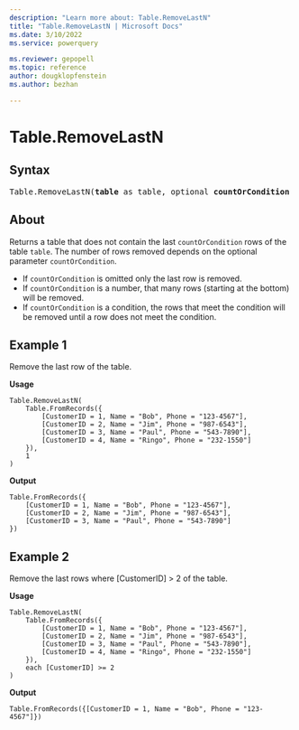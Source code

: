 ```yaml
---
description: "Learn more about: Table.RemoveLastN"
title: "Table.RemoveLastN | Microsoft Docs"
ms.date: 3/10/2022
ms.service: powerquery

ms.reviewer: gepopell
ms.topic: reference
author: dougklopfenstein
ms.author: bezhan

---
```

# Table.RemoveLastN

## Syntax

<pre>
Table.RemoveLastN(<b>table</b> as table, optional <b>countOrCondition</b> as any) as table
</pre>
  
## About

Returns a table that does not contain the last `countOrCondition` rows of the table `table`. The number of rows removed depends on the optional parameter `countOrCondition`.

* If `countOrCondition` is omitted only the last row is removed.
* If `countOrCondition` is a number, that many rows (starting at the bottom) will be removed.
* If `countOrCondition` is a condition, the rows that meet the condition will be removed until a row does not meet the condition.

## Example 1

Remove the last row of the table.

**Usage**

```powerquery-m
Table.RemoveLastN(
    Table.FromRecords({
        [CustomerID = 1, Name = "Bob", Phone = "123-4567"],
        [CustomerID = 2, Name = "Jim", Phone = "987-6543"],
        [CustomerID = 3, Name = "Paul", Phone = "543-7890"],
        [CustomerID = 4, Name = "Ringo", Phone = "232-1550"]
    }),
    1
)
```

**Output**

```powerquery-m
Table.FromRecords({
    [CustomerID = 1, Name = "Bob", Phone = "123-4567"],
    [CustomerID = 2, Name = "Jim", Phone = "987-6543"],
    [CustomerID = 3, Name = "Paul", Phone = "543-7890"]
})
```

## Example 2

Remove the last rows where [CustomerID] > 2 of the table.

**Usage**

```powerquery-m
Table.RemoveLastN(
    Table.FromRecords({
        [CustomerID = 1, Name = "Bob", Phone = "123-4567"],
        [CustomerID = 2, Name = "Jim", Phone = "987-6543"],
        [CustomerID = 3, Name = "Paul", Phone = "543-7890"],
        [CustomerID = 4, Name = "Ringo", Phone = "232-1550"]
    }),
    each [CustomerID] >= 2
)
```

**Output**

`Table.FromRecords({[CustomerID = 1, Name = "Bob", Phone = "123-4567"]})`
